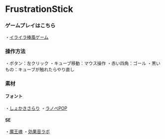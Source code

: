 # FrustrationStick

### ゲームプレイはこちら
・[イライラ棒風ゲーム](https://unityroom.com/games/frustrationstick)

### 操作方法
・ボタン：左クリック
・キューブ移動：マウス操作
・赤い四角：ゴール
・黒いもの：キューブが触れたらやり直し

### 素材
#### フォント
・[しょかきさらり](https://booth.pm/en/items/2199202?registration=1)
・[ラノベPOP](http://www.fontna.com/blog/1706/)

####  SE
・[魔王魂](https://maou.audio/)
・[効果音ラボ](https://soundeffect-lab.info/)
